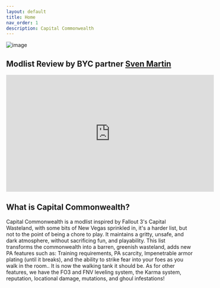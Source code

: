 ```yaml
---
layout: default
title: Home
nav_order: 1
description: Capital Commonwealth
---
```


![image](https://raw.githubusercontent.com/TheMrNewVegas/TheMrNewVegas.github.io/refs/heads/main/Resources/capcom/download%20(7).gif)

## Modlist Review by BYC partner [Sven Martin](https://www.youtube.com/@svenmartin69)

<iframe width="560" height="315" src="https://www.youtube.com/embed/ZJBdJLSkB24?si=wnEyTmOuYG_wkgfM" title="YouTube video player" frameborder="0" allow="accelerometer; autoplay; clipboard-write; encrypted-media; gyroscope; picture-in-picture; web-share" referrerpolicy="strict-origin-when-cross-origin" allowfullscreen></iframe>

## What is Capital Commonwealth?

Capital Commonwealth is a modlist inspired by Fallout 3's Capital Wasteland, with some bits of New Vegas sprinkled in, it's a harder list, but not to the point of being a chore to play. It maintains a gritty, unsafe, and dark atmosphere, without sacrificing fun, and playability. This list transforms the commonwealth into a barren, greenish wasteland, adds new PA features such as: Training requirements, PA scarcity, Impenetrable armor plating (until it breaks), and the ability to strike fear into your foes as you walk in the room.. It is now the walking tank it should be. As for other features, we have the FO3 and FNV leveling system, the Karma system, reputation, locational damage, mutations, and ghoul infestations!
